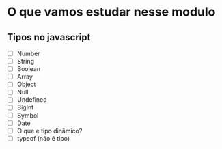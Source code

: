 # O que vamos estudar nesse modulo
## Tipos no javascript

- [ ]  Number
- [ ]  String
- [ ]  Boolean
- [ ]  Array
- [ ]  Object
- [ ]  Null
- [ ]  Undefined
- [ ]  BigInt
- [ ]  Symbol
- [ ]  Date
- [ ]  O que e tipo dinâmico?
- [ ]  typeof (não é tipo)